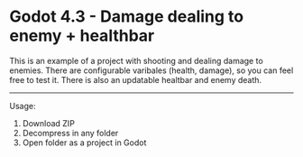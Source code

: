 # Godot 4.3 - Damage dealing to enemy + healthbar
 This is an example of a project with shooting and dealing damage to enemies. 
 There are configurable varibales (health, damage), so you can feel free to test it.
 There is also an updatable healtbar and enemy death.

 --- 
 Usage:
 1. Download ZIP
 2. Decompress in any folder
 3. Open folder as a project in Godot